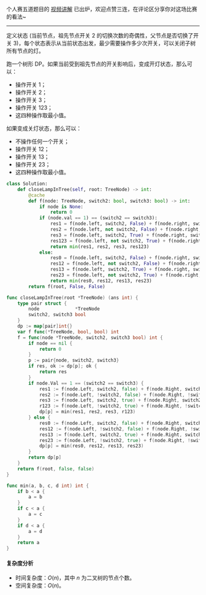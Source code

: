 个人赛五道题目的 [视频讲解](https://www.bilibili.com/video/BV1zN4y1K762) 已出炉，欢迎点赞三连，在评论区分享你对这场比赛的看法~

---

定义状态 (当前节点，祖先节点开关 2 的切换次数的奇偶性，父节点是否切换了开关 3)，每个状态表示从当前状态出发，最少需要操作多少次开关，可以关闭子树所有节点的灯。

跑一个树形 DP。如果当前受到祖先节点的开关影响后，变成开灯状态，那么可以：

- 操作开关 1；
- 操作开关 2；
- 操作开关 3；
- 操作开关 123；
- 这四种操作取最小值。

如果变成关灯状态，那么可以：

- 不操作任何一个开关；
- 操作开关 12；
- 操作开关 13；
- 操作开关 23；
- 这四种操作取最小值。

```py [sol1-Python3]
class Solution:
    def closeLampInTree(self, root: TreeNode) -> int:
        @cache
        def f(node: TreeNode, switch2: bool, switch3: bool) -> int:
            if node is None:
                return 0
            if (node.val == 1) == (switch2 == switch3):
                res1 = f(node.left, switch2, False) + f(node.right, switch2, False) + 1
                res2 = f(node.left, not switch2, False) + f(node.right, not switch2, False) + 1
                res3 = f(node.left, switch2, True) + f(node.right, switch2, True) + 1
                res123 = f(node.left, not switch2, True) + f(node.right, not switch2, True) + 3
                return min(res1, res2, res3, res123)
            else:
                res0 = f(node.left, switch2, False) + f(node.right, switch2, False)
                res12 = f(node.left, not switch2, False) + f(node.right, not switch2, False) + 2
                res13 = f(node.left, switch2, True) + f(node.right, switch2, True) + 2
                res23 = f(node.left, not switch2, True) + f(node.right, not switch2, True) + 2
                return min(res0, res12, res13, res23)
        return f(root, False, False)
```

```go [sol1-Go]
func closeLampInTree(root *TreeNode) (ans int) {
	type pair struct {
		node             *TreeNode
		switch2, switch3 bool
	}
	dp := map[pair]int{}
	var f func(*TreeNode, bool, bool) int
	f = func(node *TreeNode, switch2, switch3 bool) int {
		if node == nil {
			return 0
		}
		p := pair{node, switch2, switch3}
		if res, ok := dp[p]; ok {
			return res
		}
		if node.Val == 1 == (switch2 == switch3) {
			res1 := f(node.Left, switch2, false) + f(node.Right, switch2, false) + 1
			res2 := f(node.Left, !switch2, false) + f(node.Right, !switch2, false) + 1
			res3 := f(node.Left, switch2, true) + f(node.Right, switch2, true) + 1
			r123 := f(node.Left, !switch2, true) + f(node.Right, !switch2, true) + 3
			dp[p] = min(res1, res2, res3, r123)
		} else {
			res0 := f(node.Left, switch2, false) + f(node.Right, switch2, false)
			res12 := f(node.Left, !switch2, false) + f(node.Right, !switch2, false) + 2
			res13 := f(node.Left, switch2, true) + f(node.Right, switch2, true) + 2
			res23 := f(node.Left, !switch2, true) + f(node.Right, !switch2, true) + 2
			dp[p] = min(res0, res12, res13, res23)
		}
		return dp[p]
	}
	return f(root, false, false)
}

func min(a, b, c, d int) int {
	if b < a {
		a = b
	}
	if c < a {
		a = c
	}
	if d < a {
		a = d
	}
	return a
}
```

#### 复杂度分析

- 时间复杂度：$O(n)$，其中 $n$ 为二叉树的节点个数。
- 空间复杂度：$O(n)$。
